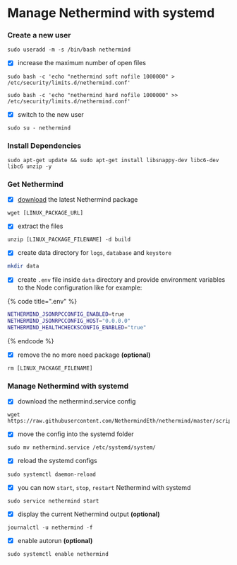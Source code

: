 # Manage Nethermind with systemd

### Create a new user

```text
sudo useradd -m -s /bin/bash nethermind
```

* [x] increase the maximum number of open files

```
sudo bash -c 'echo "nethermind soft nofile 1000000" > /etc/security/limits.d/nethermind.conf'
```

```text
sudo bash -c 'echo "nethermind hard nofile 1000000" >> /etc/security/limits.d/nethermind.conf'
```

* [x] switch to the new user

```
sudo su - nethermind
```

### Install Dependencies

```text
sudo apt-get update && sudo apt-get install libsnappy-dev libc6-dev libc6 unzip -y
```

### Get Nethermind

* [x] [download](../ethereum-client/download-sources/) the latest Nethermind package

```text
wget [LINUX_PACKAGE_URL]
```

* [x] extract the files

```text
unzip [LINUX_PACKAGE_FILENAME] -d build
```

* [x] create data directory for `logs`, `database` and `keystore`

```bash
mkdir data
```

* [x] create `.env` file inside `data` directory and provide environment variables to the Node configuration like for example:

{% code title=".env" %}
```bash
NETHERMIND_JSONRPCCONFIG_ENABLED=true
NETHERMIND_JSONRPCCONFIG_HOST="0.0.0.0"
NETHERMIND_HEALTHCHECKSCONFIG_ENABLED="true"
```
{% endcode %}

* [x] remove the no more need package **\(optional\)**

```text
rm [LINUX_PACKAGE_FILENAME]
```

### Manage Nethermind with systemd

* [x] download the nethermind.service config

```text
wget https://raw.githubusercontent.com/NethermindEth/nethermind/master/scripts/nethermind.service
```

* [x] move the config into the systemd folder

```text
sudo mv nethermind.service /etc/systemd/system/
```

* [x] reload the systemd configs

```text
sudo systemctl daemon-reload
```

* [x] you can now `start`, `stop`, `restart` Nethermind with systemd

```text
sudo service nethermind start
```

* [x] display the current Nethermind output **\(optional\)**

```text
journalctl -u nethermind -f
```

* [x] enable autorun **\(optional\)**

```text
sudo systemctl enable nethermind
```


